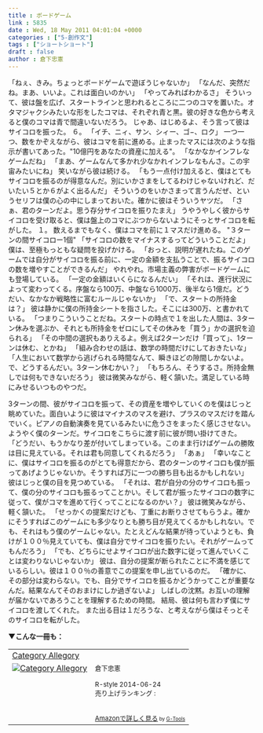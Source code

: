 ```yaml
---
title : ボードゲーム
link : 5835
date : Wed, 18 May 2011 04:01:04 +0000
categories : ["5-創作文"]
tags : ["ショートショート"]
draft : false
author : 倉下忠憲
---
```


「ねぇ、きみ。ちょっとボードゲームで遊ぼうじゃないか」
「なんだ、突然だね。まあ、いいよ。これは面白いのかい」
「やってみればわかるさ」
そういって、彼は盤を広げ、スタートラインと思われるところに二つのコマを置いた。オタマジャクシみたいな形をしたコマは、それぞれ青と黒。彼の好きな色から考えると僕のコマは青で間違いないだろう。
じゃあ、はじめるよ、そう言って彼はサイコロを振った。
６。
「イチ、ニィ、サン、シィー、ゴ−、ロク」
一つ一つ、数をかぞえながら、彼はコマを前に進める。止まったマスには次のような指示が書いてあった。"10億円をあなたの資産に加える"。
「なかなかインフレなゲームだね」
「まあ、ゲームなんて多かれ少なかれインフレなもんさ。この宇宙みたいにね」
笑いながら彼は続ける。
「もう一点付け加えると、僕はとてもサイコロを振るのが得意なんだ。別にいかさまをしてるわけじゃないけれど、だいたい５とか６がよく出るんだ」
そういうのをいかさまって言うんだぜ、というセリフは僕の心の中にしまっておいた。確かに彼はそういうヤツだ。
「さぁ、君のターンだよ。思う存分サイコロを振りたまえ」
うやうやしく彼からサイコロを受け取ると、僕は盤上のコマにぶつからないようにそっとサイコロを転がした。
１。
数えるまでもなく、僕はコマを前に１マスだけ進める。
"３ターンの間サイコロー1個"
「サイコロの数をマイナスするってどういうことだよ」
僕は、至極もっともな疑問を投げかける。
「おっと、説明が遅れたね。このゲームでは自分がサイコロを振る前に、一定の金額を支払うことで、振るサイコロの数を増やすことができるんだ」
やれやれ。市場主義の弊害がボードゲームにも登場している。
「一定の金額はいくらになるんだい」
「それは、進行状況によって変わってくる。序盤なら100万、中盤なら1000万、後半なら1億だ。どうだい、なかなか戦略性に富むルールじゃないか」
「で、スタートの所持金は？」
彼は静かに僕の所持金シートを指さした。そこには300万、と書かれている。
「つまりこういうことだね。スタートの時点で１を出した人間は、3ターン休みを選ぶか、それとも所持金をゼロにしてその休みを「買う」かの選択を迫られる」
「その中間の選択もありえるよ。例えば2ターンだけ「買って」、1ターンは休む、とかね」
「組み合わせの話は、数学の時間だけにしておきたいな」
「人生において数学から逃げられる時間なんて、瞬きほどの隙間しかないよ。で、どうするんだい。3ターン休むかい？」
「もちろん、そうするさ。所持金無しでは何もできないだろう」
彼は微笑みながら、軽く頷いた。満足している時にみせるいつものやつだ。

3ターンの間、彼がサイコロを振って、その資産を増やしていくのを僕はじっと眺めていた。面白いように彼はマイナスのマスを避け、プラスのマスだけを踏んでいく。ピアノの自動演奏を見ているみたいに危うさをまったく感じさせない。
ようやく僕のターンだ。サイコロをこちらに渡す前に彼が問い掛けてきた。
「どうだい、もうかなり差が付いてしまっている。このまま行けばゲームの勝敗は目に見えている。それは君も同意してくれるだろう」
「あぁ」
「幸いなことに、僕はサイコロを振るのがとても得意だから、君のターンのサイコロも僕が振ってあげようじゃないか。そうすれば万に一つの勝ち目も出るかもしれない」
彼はじっと僕の目を見つめている。
「それは、君が自分の分のサイコロも振って、僕の分のサイコロも振るってことかい。そして君が振ったサイコロの数字に従って、僕がコマを進めて行くってことになるのかい？」
彼は微笑みながら、軽く頷いた。
「せっかくの提案だけども、丁重にお断りさせてもらうよ。確かにそうすればこのゲームにも多少なりとも勝ち目が見えてくるかもしれない。でも、それはもう僕のゲームじゃない。たとえどんな結果が待っていようとも、負けが１００％見えていても、僕は自分でサイコロを振りたい。それがゲームってもんだろう」
「でも、どちらにせよサイコロが出た数字に従って進んでいくことは変わりないじゃないか」
彼は、自分の提案が断られたことに不満を感じているらしい。彼は１００％の善意でこの提案を申し出ているのだ。
「確かに、その部分は変わらない。でも、自分でサイコロを振るかどうかってことが重要なんだ。結果なんてそのおまけにしか過ぎないよ」
しばしの沈黙。お互いの理解が届かないであろうことを理解するための時間。
結局、彼は何も言わず僕にサイコロを渡してくれた。
また出る目は１だろうな、と考えながら僕はそっとそのサイコロを転がした。


<strong>▼こんな一冊も：</strong>
<table  border="0" cellpadding="5"><tr><td colspan="2"><a href="http://www.amazon.co.jp/Category-Allegory-%E5%80%89%E4%B8%8B%E5%BF%A0%E6%86%B2-ebook/dp/B00L9UYH7W%3FSubscriptionId%3D15SMZCTB9V8NGR2TW082%26tag%3Drashita1000-22%26linkCode%3Dxm2%26camp%3D2025%26creative%3D165953%26creativeASIN%3DB00L9UYH7W" target="_blank">Category Allegory</a><img src="http://www.assoc-amazon.jp/e/ir?t=rashita1000-22&l=ur2&o=9" width="1" height="1" style="border: none;" alt="" /></td></tr><tr><td valign="top"><a href="http://www.amazon.co.jp/Category-Allegory-%E5%80%89%E4%B8%8B%E5%BF%A0%E6%86%B2-ebook/dp/B00L9UYH7W%3FSubscriptionId%3D15SMZCTB9V8NGR2TW082%26tag%3Drashita1000-22%26linkCode%3Dxm2%26camp%3D2025%26creative%3D165953%26creativeASIN%3DB00L9UYH7W" target="_blank"><img src="http://ecx.images-amazon.com/images/I/41Cht0Cn8mL._SL160_.jpg" border="0" alt="Category Allegory" /></a></td><td valign="top"><font size="-1">倉下忠憲 <br /><br />R-style  2014-06-24<br />売り上げランキング : <br /><br /><br /><a href="http://www.amazon.co.jp/Category-Allegory-%E5%80%89%E4%B8%8B%E5%BF%A0%E6%86%B2-ebook/dp/B00L9UYH7W%3FSubscriptionId%3D15SMZCTB9V8NGR2TW082%26tag%3Drashita1000-22%26linkCode%3Dxm2%26camp%3D2025%26creative%3D165953%26creativeASIN%3DB00L9UYH7W" target="_blank">Amazonで詳しく見る</a></font><font size="-2"> by <a href="http://www.goodpic.com/mt/aws/index.html" >G-Tools</a></font></td></tr></table>
